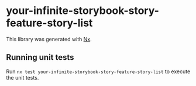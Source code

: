 # your-infinite-storybook-story-feature-story-list

This library was generated with [Nx](https://nx.dev).

## Running unit tests

Run `nx test your-infinite-storybook-story-feature-story-list` to execute the unit tests.
